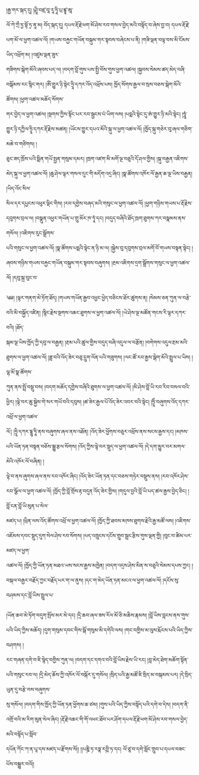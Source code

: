 ﻿  
།རྒྱ་གར་སྐད་དུ། །ཤྲཱི་བཛྲ་བཱ་རཱ་ཧཱི་པྲ་ཛྙཱ་ཨཱ་  
ལོ་ཀེ་ཀྲྀ་ཏྱ་སྟོ་ཏྲ་ནཱ་མ། བོད་སྐད་དུ། དཔལ་རྡོ་རྗེ་ཕག་མོ་ཤེས་རབ་གསལ་བྱེད་མའི་བསྟོད་བ་ཞེས་བྱ་བ། དཔལ་རྡོ་རྗེ་པག་མོ་ལ་ཕྱག་འཚལ་ལོ། །གཡས་བརྐྱང་གཡོན་བསྐུམ་གར་སྟབས་བཞེངས་པ་ནི། །གཟི་ལྡན་བལྟ་བས་མི་ངོམས་ཡིད་འཕྲོག་མ། །འཛུམ་ལྡན་ཟུར་  
གཟིགས་སྒེག་མོའི་ཞབས་པད་ལ། །བདག་བློ་གུས་པས་སྤྱི་བོས་གུས་ཕྱག་འཚལ། །སྐྱབས་སེམས་ཚད་མེད་བཞི་བསྒོམས་རང་སྙིང་གར། །ཨོཾ་གྱུར་ཉི་སྟེང་ཧྲཱི་དཀར་འོད་འཕྲོས་པས། ཁྱོད་སོགས་རྒྱལ་བ་སྲས་བཅས་སྒེག་མོའི་ཚོགས། །ཕྱག་འཚལ་མཆོད་སོགས་  
གར་བྱེད་ལ་ཕྱག་འཚལ། །སྔགས་ཀྱིས་སྟོང་པར་རབ་སྦྱངས་པཾ་ཡིག་ལས། །པདྨའི་སྟེང་དུ་ཨཾ་གྱུར་ཉི་མའི་སྟེང། །ཧཱུཾ་གྱུར་ཉི་དཀྱིལ་ཧྲཱི་དཀར་རྡོ་རྗེས་མཚན། །ཡོངས་གྱུར་དཔའ་མོའི་སྐུ་ལ་ཕྱག་འཚལ་ལོ། །ཁྱོད་སྐུ་གཅེར་བུ་ཞལ་གཅིག་མཆེ་བ་གཙིགས། །  
ཅུང་ཟད་ཁྲོས་པའི་སྨིན་གཡོ་སྤྱན་གསུམ་དམར། །ཁྲག་འཛག་མི་མགོ་ལྔ་བཅུའི་དོ་ཤལ་གྱིས། །སྐུ་བརྒྱན་འཇིགས་མེད་སྐུ་ལ་ཕྱག་འཚལ་ལོ། །ཆུ་ཤེལ་ལྟར་གསལ་དུང་གི་མདོག་འདྲ་ཞིང། །སྣ་ཚོགས་འཁོར་ལོ་རྒྱན་ཆ་ལྔ་ཡིས་བརྒྱན། །ཡིད་འོང་སིལ་  
སིལ་དར་དཔྱངས་འཕུར་ལྡིང་གིས། །རབ་དགྱེས་བཞད་མའི་གསུང་ལ་ཕྱག་འཚལ་ལོ། །ཕྱག་གཉིས་གཡས་པ་རྡོ་རྗེས་དབུགས་བྲལ་ལ། །བསྣུན་འཕྱར་གཡོན་པ་གྲུ་མོར་ཁ་ཏཱཾ་དང། །བདུད་བཞིའི་ཐོད་ཁྲག་ཐུགས་ཀར་བསྣམས་ནས་གསོལ། །འཇིགས་རུང་སྒྲོགས་  
པའི་གསུང་ལ་ཕྱག་འཚལ་ལོ། །སྣ་ཚོགས་པདྨའི་སྟེང་ན་ཉི་མ་ལ། །སྐྱེས་བུ་དབུགས་བྲལ་མགོ་བོ་གཡས་བསྟན་སྟེང། །ཞབས་གཉིས་གཡས་བརྐྱང་གཡོན་བསྐུམ་གར་སྟབས་བཞུགས། །རྔམ་འཇིགས་དྲག་སྒྲོགས་གསུང་ལ་ཕྱག་འཚལ་ལོ། །དབུ་སྐྲ་བུང་བ་  
  
༄༅། །ལྟར་གནག་མེ་ཏོག་ཐོད། །གཡས་གཡོན་རྒྱབ་འཕྱང་ཕྱེད་བཅིངས་ཐོར་ཚུགས་ན། །སེམས་ཅན་ཀུན་ལ་བརྩེ་བའི་མི་བསྐྱོད་འཛིན། །སྙིང་རྗེས་སྔགས་འཆང་ཐུགས་ལ་ཕྱག་འཚལ་ལོ། །ཡེ་ཤེས་ལྔ་མཚོན་གངས་རི་ལྟར་དཀར་བའི། །ཐོད་  
སྐམ་ལྔ་ཡིས་ཁྱོད་ཀྱི་དབུ་ལ་བརྒྱན། །རྔམ་པའི་ཚུལ་གྱིས་བདུད་བཞི་འདུལ་ལ་བརྩོན། །བགེགས་འདུལ་རྔམ་མའི་ཐུགས་ལ་ཕྱག་འཚལ་ལོ། །ཟླ་བའི་འོད་ཟེར་བཅུ་དྲུག་ལོན་པའི་གཟུགས། །ལང་ཚོ་རབ་རྒྱས་སྒེག་མོའི་སྤྲུལ་པ་ཡིས། །ལྷ་མོ་སྣ་ཚོགས་  
ཀུན་ནས་སྤྲོ་བསྡུ་བས། །བདག་མཆོད་དགྱེས་བཞིའི་ཐུགས་ལ་ཕྱག་འཚལ་ལོ། །མི་ཤེས་བློ་ཡི་རབ་རིབ་བསལ་བའི་ཕྱིར། །ལྟེ་བར་ཆུ་སྐྱེས་གེ་སར་གཡོ་བའི་དབུས། །ཚ་ཟེར་རྒྱལ་པོ་འོད་ཟེར་འབར་བའི་སྟེང། །ཧྲཱིཾ་བཞུགས་འོད་དཀར་འཕྲོ་ལ་ཕྱག་འཚལ་  
ལོ༑ །ཧྲཱི་དཀར་དྷཱུ་ཏཱི་ནས་བཞུགས་ཞལ་ནས་འཐོན། །འོད་ཟེར་ཕྱོགས་བཅུར་འཕྲོས་ནས་སངས་རྒྱས་དང། །མཁས་པའི་ཡོན་ཏན་བསྟན་བཅོས་སྒྱུ་རྩལ་སོགས། །འོད་ཀྱིས་ལྟེ་བར་སྡུད་ལ་ཕྱག་འཚལ་ལོ། །དེ་དག་མྱུར་བར་མགལ་མེའི་འཁོར་ལོ་བཞིན། །  
ལྟེ་བ་ནས་ཞུགས་ཞལ་ནས་རབ་འཁོར་ཞིང། །འོད་ཟེར་ཡོན་ཏན་དང་བཅས་གཏེར་བསྡུས་ནས། །རབ་འཁོར་ཤེས་རབ་སྩོལ་ལ་ཕྱག་འཚལ་ལོ། །ཁྱོད་ཀྱི་བློ་གྲོས་རྟ་བདུན་འོད་ཟེར་གྱིས། །གདུལ་བྱའི་བློ་ཡི་པད་ཚལ་རྒྱས་བྱེད་ཅིང། །བློ་ངན་བློ་ཡི་མུན་པ་སེལ་  
མཛད་པ། །ཕྲིན་ལས་འོད་ཚོགས་འཕྲོ་ལ་ཕྱག་འཚལ་ལོ། །ཁྱོད་ཀྱི་ཐབས་མཁས་ཐུགས་རྗེའི་རྒྱ་མཚོ་ལས། །འཇིགས་འཇོམས་དབང་སྡུད་དུག་སེལ་ཤེས་རབ་སོགས། །པད་འཁྲུངས་དངོས་གྲུབ་སྦྲང་རྩིས་གུས་ལྡན་གྱི། །བུང་བ་ཚིམ་པར་མཛད་ལ་ཕྱག་  
འཚལ་ལོ། །ཁྱོད་ཀྱི་ཡོན་ཏན་མཐའ་ཡས་སངས་རྒྱས་མཁྱེན། །བདག་འདྲས་ཤེས་མིན་ས་བཅུའི་སེམས་དཔས་ཀྱང། །བསྐལ་བརྒྱར་བརྗོད་ཀྱང་བརྗོད་པར་ག་ལ་ནུས། །དང་ག་མེད་ཡོན་ཏན་མངའ་ལ་ཕྱག་འཚལ་ལོ། །དངོས་སུ་བཤམས་དང་བློ་ཡིས་སྤྲུལ་པ་  
  
།ཡོན་ཆབ་མེ་ཏོག་བདུག་སྤོས་མར་མེ་དང། །དྲི་ཆབ་ཞལ་ཟས་རོལ་མོ་ཅི་མཆིས་རྣམས། །བློ་ཡིས་བླངས་ནས་གུས་པའི་ཡིད་ཀྱིས་མཆོད། །དུག་གསུམ་དབང་གིས་སྒོ་གསུམ་མི་དགེའི་ལས། །གང་བགྱིས་མ་ལུས་རྨོངས་པའི་ཡིད་ཀྱིས་བཤགས། །  
རང་གཞན་དགེ་བ་ཇི་སྙེད་བགྱིས་ཀུན་ལ། །བདག་དང་དགའ་བའི་བློ་ཡིས་རྗེས་ཡི་རང། །བླ་མེད་ཐེག་མཆོག་སྟོན་པའི་གསུང་རབ་ལ། །དྲི་མེད་ཆོས་ཀྱི་འཁོར་ལོ་བསྐོར་དུ་གསོལ། །སྲིད་པའི་རྒྱ་མཚོ་ཇི་སྲིད་མ་བསྐམས་པར། །དེ་སྲིད་ཡུན་དུ་བརྩེ་བས་བཞུགས་  
སུ་གསོལ། །བདག་གིས་ཁྱོད་ཀྱི་ཡོན་ཏན་ཕྱོགས་ཆ་ཙམ། །གུས་པའི་ཡིད་ཀྱིས་བསྟོད་པའི་དགེ་བ་དེས། །བདག་ནི་འགྲོ་བའི་མ་རིག་མུན་སེལ་ཞིང། །རྡོ་རྗེ་འཆང་གི་གོ་འཕང་ཐོབ་པར་ཤོག་དཔལ་རྡོ་རྗེ་ཕག་མོ་ཤེས་རབ་གསལ་བྱེད་མའི་བསྟོད་པ་སློབ་  
དཔོན་ཀོང་ཀ་ན་པཱ་དས་མཛད་པ་རྫོགས་སོ།། །།པཎྜི་ཏ་རཏྣ་རཀྵི་ཏ་དང། ལོ་ཙཱ་བ་དགེ་སློང་གྲུབ་པ་དཔལ་བཟང་པོས་བསྒྱུར་བའོ།།  
  
  
